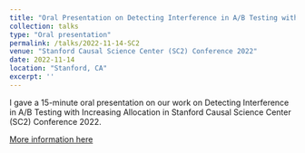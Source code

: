 ```yaml
---
title: "Oral Presentation on Detecting Interference in A/B Testing with Increasing Allocation"
collection: talks
type: "Oral presentation"
permalink: /talks/2022-11-14-SC2
venue: "Stanford Causal Science Center (SC2) Conference 2022"
date: 2022-11-14
location: "Stanford, CA"
excerpt: ''
---
```


I gave a 15-minute oral presentation on our work on Detecting Interference in A/B Testing with Increasing Allocation in Stanford Causal Science Center (SC2) Conference 2022.

[More information here](https://datascience.stanford.edu/causal/causal-science-conference-2022)
